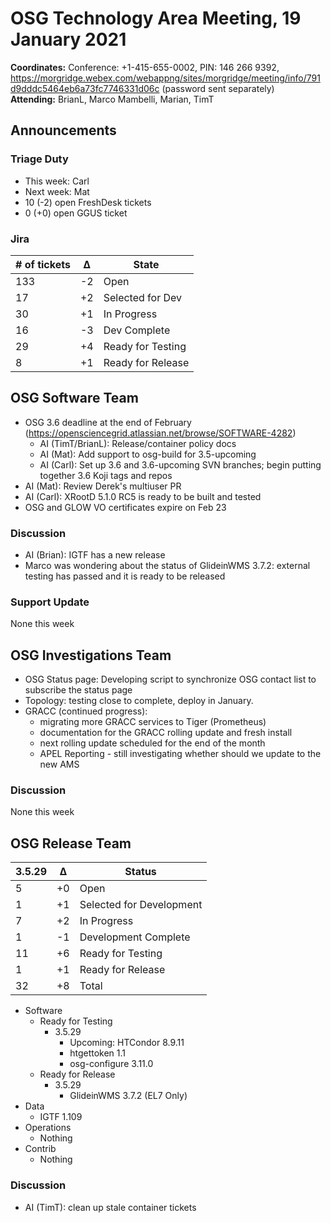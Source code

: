 # OSG Technology Area Meeting, 19 January 2021

**Coordinates:** Conference: +1-415-655-0002, PIN: 146 266 9392, <https://morgridge.webex.com/webappng/sites/morgridge/meeting/info/791d9dddc5464eb6a73fc7746331d06c> (password sent separately)  
**Attending:** BrianL, Marco Mambelli, Marian, TimT


## Announcements


### Triage Duty

-   This week: Carl
-   Next week: Mat
-   10 (-2) open FreshDesk tickets
-   0 (+0) open GGUS ticket


### Jira

| # of tickets | &Delta; | State             |
|------------ |------- |----------------- |
| 133          | -2      | Open              |
| 17           | +2      | Selected for Dev  |
| 30           | +1      | In Progress       |
| 16           | -3      | Dev Complete      |
| 29           | +4      | Ready for Testing |
| 8            | +1      | Ready for Release |


## OSG Software Team

-   OSG 3.6 deadline at the end of February (<https://opensciencegrid.atlassian.net/browse/SOFTWARE-4282>)  
    -   AI (TimT/BrianL): Release/container policy docs
    -   AI (Mat): Add support to osg-build for 3.5-upcoming
    -   AI (Carl): Set up 3.6 and 3.6-upcoming SVN branches; begin putting together 3.6 Koji tags and repos
-   AI (Mat): Review Derek's multiuser PR
-   AI (Carl): XRootD 5.1.0 RC5 is ready to be built and tested
-   OSG and GLOW VO certificates expire on Feb 23


### Discussion

-   AI (Brian): IGTF has a new release
-   Marco was wondering about the status of GlideinWMS 3.7.2: external testing has passed and it is ready to be released


### Support Update

None this week


## OSG Investigations Team

-   OSG Status page: Developing script to synchronize OSG contact list to subscribe the status page
-   Topology: testing close to complete, deploy in January.
-   GRACC (continued progress):  
    -   migrating more GRACC services to Tiger (Prometheus)
    -   documentation for the GRACC rolling update and fresh install
    -   next rolling update scheduled for the end of the month
    -   APEL Reporting - still investigating whether should we update to the new AMS


### Discussion

None this week  


## OSG Release Team

| 3.5.29 | &Delta; | Status                   |
| ------ | ------- | ------------------------ |
| 5      | +0      | Open                     |
| 1      | +1      | Selected for Development |
| 7      | +2      | In Progress              |
| 1      | -1      | Development Complete     |
| 11     | +6      | Ready for Testing        |
| 1      | +1      | Ready for Release        |
| 32     | +8      | Total                    |

-   Software  
    -   Ready for Testing  
        -   3.5.29  
            -   Upcoming: HTCondor 8.9.11
            -   htgettoken 1.1
            -   osg-configure 3.11.0
    -   Ready for Release  
        -   3.5.29  
            -   GlideinWMS 3.7.2 (EL7 Only)
-   Data  
    -   IGTF 1.109
-   Operations  
    -   Nothing
-   Contrib  
    -   Nothing


### Discussion

-   AI (TimT): clean up stale container tickets
